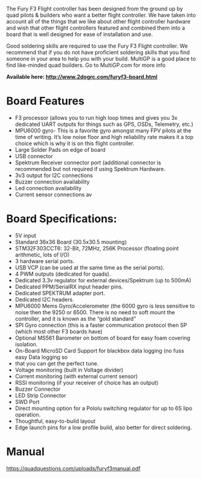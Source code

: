 The Fury F3 Flight controller has been designed from the ground up by quad pilots & builders
who want a better flight controller. We have taken into account all of the things that we like
about other flight controller hardware and wish that other flight controllers featured and
combined them into a board that is well designed for ease of installation and use.

Good soldering skills are required to use the Fury F3 Flight controller. We recommend that if
you do not have proficient soldering skills that you find someone in your area to help you with
your build. MultiGP is a good place to find like-minded quad builders. Go to MultiGP.com for
more info

**Available here:  http://www.2dogrc.com/furyf3-board.html**

# **Board Features**
* F3 processor (allows you to run high loop times and gives you 3x dedicated UART outputs
for things such as GPS, OSDs, Telemetry, etc.)
* MPU6000 gyro- This is a favorite gyro amongst many FPV pilots at the time of writing. It’s
low noise floor and high reliability rate makes it a top choice which is why it is on this flight
controller.
* Large Solder Pads on edge of board
* USB connector
* Spektrum Receiver connector port (additional connector is recommended but not required
if using Spektrum Hardware.
* 3v3 output for I2C connections
* Buzzer connection availability
* Led connection availability
* Current sensor connections av

# **Board Specifications:**
* 5V input
* Standard 36x36 Board (30.5x30.5 mounting)
* STM32F303CCT6: 32-Bit, 72MHz, 256K Processor (floating point arithmetic, lots of I/O)
* 3 hardware serial ports.
* USB VCP (can be used at the same time as the serial ports).
* 4 PWM outputs (dedicated for quads).
* Dedicated 3.3v regulator for external devices/Spektrum (up to 500mA)
* Dedicated PPM/SerialRX input header pins.
* Dedicated SPEKTRUM adapter port.
* Dedicated I2C headers.
* MPU6000 Mems Gyro/Accelerometer (the 6000 gyro is less sensitive to noise then the 9250
or 6500. There is no need to soft mount the controller, and it is known as the “gold
standard”
* SPI Gyro connection (this is a faster communication protocol then SP (which most other F3
boards have)
* Optional MS561 Barometer on bottom of board for easy foam covering isolation.
* On-Board MicroSD Card Support for blackbox data logging (no fuss easy Data logging so
* that you can get the perfect tune.
* Voltage monitoring (built in Voltage divider)
* Current monitoring (with external current sensor)
* RSSI monitoring (if your receiver of choice has an output)
* Buzzer Connector
* LED Strip Connector
* SWD Port
* Direct mounting option for a Pololu switching regulator for up to 6S lipo operation.
* Thoughtful, easy-to-build layout
* Edge launch pins for a low profile build, also better for direct soldering.

# **Manual**
https://quadquestions.com/uploads/furyf3manual.pdf